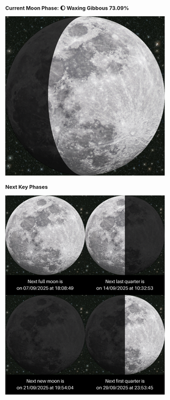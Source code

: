 ### Current Moon Phase: 🌔 Waxing Gibbous 73.09%
![Moon Phase](moonphase.png)
### Next Key Phases
![Gallery](gallery.png)